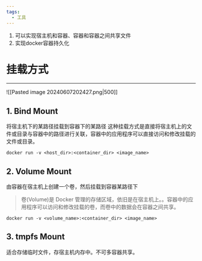 ```yaml
---
tags:
  - 工具
---
```


1. 可以实现宿主机和容器、容器和容器之间共享文件
2. 实现docker容器持久化
# 挂载方式
---
![[Pasted image 20240607202427.png|500]]
## 1. Bind Mount
将宿主机下的某路径挂载到容器下的某路径
这种挂载方式是直接将宿主机上的文件或目录与容器中的路径进行关联，容器中的应用程序可以直接访问和修改挂载的文件或目录。
```shell
docker run -v <host_dir>:<container_dir> <image_name> 
```

## 2. Volume Mount
由容器在宿主机上创建一个卷，然后挂载到容器某路径下
>卷(Volume)是 Docker 管理的存储区域，依旧是在宿主机上。。容器中的应用程序可以访问和修改挂载的卷，而卷中的数据会在容器之间共享。

```shell
docker run -v <volume_name>:<container_dir> <image_name>
```

## 3. tmpfs Mount
适合存储临时文件，存宿主机内存中。不可多容器共享。